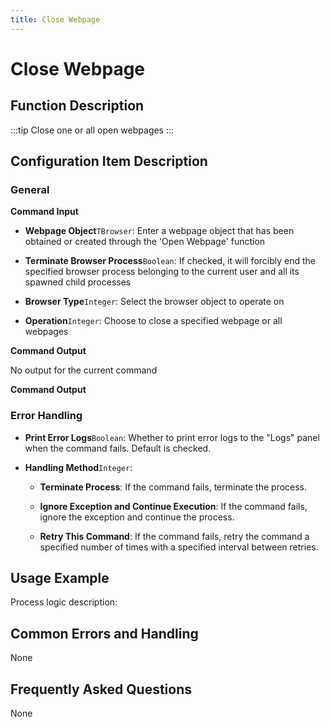 ```yaml
---
title: Close Webpage
---
```


# Close Webpage

## Function Description

:::tip 
Close one or all open webpages
:::

## Configuration Item Description

### General

**Command Input**

- **Webpage Object**`TBrowser`: Enter a webpage object that has been obtained or created through the 'Open Webpage' function

- **Terminate Browser Process**`Boolean`: If checked, it will forcibly end the specified browser process belonging to the current user and all its spawned child processes

- **Browser Type**`Integer`: Select the browser object to operate on

- **Operation**`Integer`: Choose to close a specified webpage or all webpages


**Command Output**

No output for the current command


**Command Output**

### Error Handling

- **Print Error Logs**`Boolean`: Whether to print error logs to the "Logs" panel when the command fails. Default is checked. 

- **Handling Method**`Integer`:

    - **Terminate Process**: If the command fails, terminate the process.

    - **Ignore Exception and Continue Execution**: If the command fails, ignore the exception and continue the process.

    - **Retry This Command**: If the command fails, retry the command a specified number of times with a specified interval between retries.

## Usage Example

Process logic description:

## Common Errors and Handling

None

## Frequently Asked Questions

None

